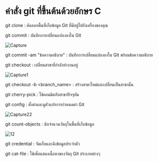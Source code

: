 # คำสั่ง git ที่ขึ้นต้นด้วยอักษร C
git clone : คัดลอกพื้นที่เก็บข้อมูล Git ที่มีอยู่ไปยังเครื่องของคุณ

git commit : บันทึกการเปลี่ยนแปลงลงใน Git


![Capture](https://github.com/chatladawongkanyon/COM-LAB-I-LabSheet-Week-16/assets/144195963/a6b0d9ad-8480-4b1d-8576-63e8d3bc077f)



git commit -am "ข้อความอธิบาย" : บันทึกการเปลี่ยนแปลงลงใน Git พร้อมข้อความอธิบาย

git checkout : เปลี่ยนสาขาที่กำลังทำงานอยู่


![Capture1](https://github.com/chatladawongkanyon/COM-LAB-I-LabSheet-Week-16/assets/144195963/b5a1cb84-866d-4266-8d23-7aae878a9050)



git checkout -b <branch_name> : สร้างสาขาใหม่และเปลี่ยนเป็นสาขานั้น

git cherry-pick : ใช้คอมมิตกับสาขาปัจจุบัน

git config : ตั้งค่าและดูตัวแปรการกำหนดค่า Git


![Capture22](https://github.com/chatladawongkanyon/COM-LAB-I-LabSheet-Week-16/assets/144195963/48ab60e5-ac2d-4ac4-961b-ad04b32e5645)


git count-objects : นับจำนวนวัตถุในพื้นที่เก็บข้อมูล

![12](https://github.com/chatladawongkanyon/COM-LAB-I-LabSheet-Week-16/assets/144195963/81399ff4-1481-411a-b97b-ab2857482d89)



git credential : จัดเก็บและดึงข้อมูลประจำตัว

git cat-file : ใช้เพื่อแสดงเนื้อหาของวัตถุ Git ประเภทต่างๆ





